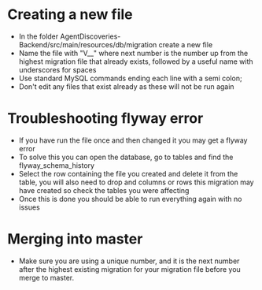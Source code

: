 # Creating a new file 
- In the folder AgentDiscoveries-Backend/src/main/resources/db/migration create a new file
- Name the file with "V<next number>__" where next number is the number up from the highest migration file that already exists, followed by a useful name with underscores for spaces
- Use standard MySQL commands ending each line with a semi colon;
- Don't edit any files that exist already as these will not be run again


# Troubleshooting flyway error
- If you have run the file once and then changed it you may get a flyway error
- To solve this you can open the database, go to tables and find the flyway_schema_history
- Select the row containing the file you created and delete it from the table, you will also need to drop and columns or rows this migration may have created so check the tables you were affecting
- Once this is done you should be able to run everything again with no issues


# Merging into master
- Make sure you are using a unique number, and it is the next number after the highest existing migration for your migration file before you merge to master.

